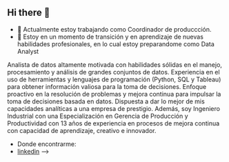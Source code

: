 ## Hi there 👋

<!--
**gtuberquiadavid/gtuberquiadavid** is a ✨ _special_ ✨ repository because its `README.md` (this file) appears on your GitHub profile. -->

- 🔭 Actualmente estoy trabajando como Coordinador de produccción.
- 🌱 Estoy en un momento de transición y en aprendizaje de nuevas habilidades profesionales, en lo cual estoy preparandome como Data Analyst

Analista de datos altamente motivada con habilidades sólidas en el manejo, procesamiento y análisis de grandes conjuntos de datos. Experiencia en el uso de herramientas y lenguajes de programación (Python, SQL y Tableau) para obtener información valiosa para la toma de decisiones. Enfoque proactivo en la resolución de problemas y mejora continua para impulsar la toma de decisiones basada en datos. Dispuesta a dar lo mejor de mis capacidades analíticas a una empresa de prestigio. Además, soy Ingeniero Industrial con una Especialización en Gerencia de Producción y Productividad con 13 años de experiencia en procesos de mejora continua con capacidad de aprendizaje, creativo e innovador.

- Donde encontrarme:
- [linkedin](www.linkedin.com/in/gtuberquiadavid)
-->
